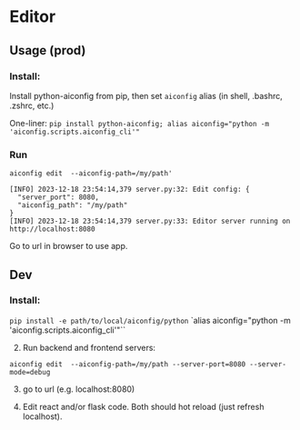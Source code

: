 # Editor

## Usage (prod)

### Install:

Install python-aiconfig from pip, then set `aiconfig` alias (in shell, .bashrc, .zshrc, etc.)

One-liner:
`pip install python-aiconfig; alias aiconfig="python -m 'aiconfig.scripts.aiconfig_cli'"`


### Run

`aiconfig edit  --aiconfig-path=/my/path'`

```
[INFO] 2023-12-18 23:54:14,379 server.py:32: Edit config: {
  "server_port": 8080,
  "aiconfig_path": "/my/path"
}
[INFO] 2023-12-18 23:54:14,379 server.py:33: Editor server running on http://localhost:8080
```

Go to url in browser to use app.

## Dev

### Install:


`pip install -e path/to/local/aiconfig/python`
`alias aiconfig="python -m 'aiconfig.scripts.aiconfig_cli'"``

2. Run backend and frontend servers:

`aiconfig edit  --aiconfig-path=/my/path --server-port=8080 --server-mode=debug`


3. go to url (e.g. localhost:8080)

4. Edit react and/or flask code. Both should hot reload (just refresh localhost).
